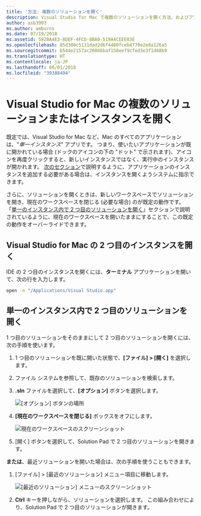 ```yaml
---
title: '方法: 複数のソリューションを開く'
description: Visual Studio for Mac で複数のソリューションを開く方法、およびアプリケーションの複数のインスタンスを開く方法について説明します。
author: asb3993
ms.author: amburns
ms.date: 07/19/2018
ms.assetid: 592BA4E3-8DEF-4FCD-8BA0-519A4CEEE03E
ms.openlocfilehash: 85d300c5131dad2d6f4480fceb4770e2e8a126a5
ms.sourcegitcommit: b544e2157ac20866baf158eef9cfed3e3f1d68b9
ms.translationtype: HT
ms.contentlocale: ja-JP
ms.lasthandoff: 08/01/2018
ms.locfileid: "39388494"
---
```

# <a name="opening-multiple-solutions-or-instances-of-visual-studio-for-mac"></a>Visual Studio for Mac の複数のソリューションまたはインスタンスを開く

既定では、Visual Studio for Mac など、Mac のすべてのアプリケーションは、"_単一インスタンス_" アプリです。 つまり、使いたいアプリケーションが既に開かれている場合 (ドックのアイコンの下の "ドット" で示されます)、アイコンを再度クリックすると、新しいインスタンスではなく、実行中のインスタンスが開かれます。  [次のセクション](#open-a-second-instance-of-visual-studio-for-mac)で説明するように、アプリケーションのインスタンスを追加する必要がある場合は、インスタンスを開くようシステムに指示できます。

さらに、ソリューションを開くときは、新しいワークスペースでソリューションを開き、現在のワークスペースを閉じる (必要な場合) のが既定の動作です。 「[単一のインスタンス内で 2 つ目のソリューションを開く](#open-a-second-solution-inside-a-single-instance)」セクションで説明されているように、現在のワークスペースを開いたままにすることで、この既定の動作をオーバーライドできます。

## <a name="open-a-second-instance-of-visual-studio-for-mac"></a>Visual Studio for Mac の 2 つ目のインスタンスを開く

IDE の 2 つ目のインスタンスを開くには、**ターミナル** アプリケーションを開いて、次の行を入力します。

```bash
open -n "/Applications/Visual Studio.app"
```

## <a name="open-a-second-solution-inside-a-single-instance"></a>単一のインスタンス内で 2 つ目のソリューションを開く

1 つ目のソリューションをそのままにして 2 つ目のソリューションを開くには、次の手順を使います。

1. 1 つ目のソリューションを既に開いた状態で、**[ファイル] > [開く]** を選択します。
2. ファイル システムを参照して、既存のソリューションを検索します。
3. **.sln** ファイルを選択して、**[オプション]** ボタンを選択します。
    
    ![[オプション] ボタンの場所](media/open-multiple-solutions-image3.png)
4. **[現在のワークスペースを閉じる]** ボックスをオフにします。

    ![現在のワークスペースのスクリーンショット](media/open-multiple-solutions-image1.png)

1. [開く] ボタンを選択して、Solution Pad で 2 つ目のソリューションを開きます。

**または**、最近ソリューションを開いた場合は、次の手順を使うこともできます。

1. [ファイル] > [最近のソリューション] メニュー項目に移動します。

    ![[最近のソリューション] メニューのスクリーンショット](media/open-multiple-solutions-image2.png)

1. **Ctrl** キーを押しながら、ソリューションを選択します。 この組み合わせにより、Solution Pad で 2 つ目のソリューションが開きます。
